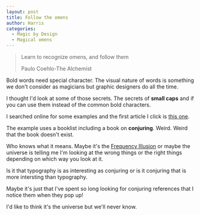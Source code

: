 ```yaml
---
layout: post
title: Follow the omens
author: Harris
categories:
  - Magic by Design
  - Magical omens  
---
```


>Learn to recognize omens, and follow them
>
>Paulo Coehlo-The Alchemist

Bold words need special character. The visual nature of words is something we don't consider as magicians but graphic designers do all the time.

I thought I'd look at some of those secrets. The secrets of **small caps** and if you can use them instead of the common bold characters.

I searched online for some examples and the first article I click is [this one](https://practicaltypography.com/small-caps.html).

The example uses a booklist including a book on **conjuring**. Weird. Weird that the book doesn't exist.

Who knows what it means. Maybe it's the [Frequency Illusion](https://en.wikipedia.org/wiki/List_of_cognitive_biases#Frequency_illusion) or maybe the universe is telling me I'm looking at the wrong things or the right things depending on which way you look at it.

Is it that typography is as interesting as conjuring or is it conjuring that is more intersting than typography.

Maybe it's just that I've spent so long looking for conjuring references that I notice them when they pop up!

I'd like to think it's the universe but we'll never know.